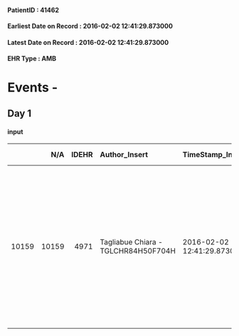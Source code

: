 
#### PatientID : 41462
#### Earliest Date on Record : 2016-02-02 12:41:29.873000
#### Latest Date on Record : 2016-02-02 12:41:29.873000
#### EHR Type : AMB

# Events - 

## Day 1

#### input
|       |    N/A |   IDEHR | Author_Insert                       | TimeStamp_Insert           | EHRType   |   PatientID |   IDDigitalSignDocument | persone_vicine   |   Unnamed: 0_x.1 |   IDANAMNESI_SOCIALE | Patient   | FamigliaAltro   | Paziente_T   | FamigliaAltro_T   |   Non_Rilevabile_x.1 | Note_Non_Rilevabile_x.1   | opt_Problemi   | chk_contr_sintomi   | chk_competenza                                 | opt_paziente_a   | opt_famiglia_a   | opt_adeguatezza   | opt_paziente_solo   | ds_note_con                           | opt_presente_assente   | Presenza_minori   | Caregiver_principale   | opt_capacita         | ds_familiari_coinv              | opt_necessario   | opt_presente   | opt_risorse_ec   | opt_paziente_psi   | opt_Ins_vol   | ds_note_prio                                                                                                                                                                                                                                                                          | Needs               | Domestic partnership   | Fragility      | opt_disponibilita_f   | opt_famiglia_psi   | opt_disponibilit_paz   |
|------:|-------:|--------:|:------------------------------------|:---------------------------|:----------|------------:|------------------------:|:-----------------|-----------------:|---------------------:|:----------|:----------------|:-------------|:------------------|---------------------:|:--------------------------|:---------------|:--------------------|:-----------------------------------------------|:-----------------|:-----------------|:------------------|:--------------------|:--------------------------------------|:-----------------------|:------------------|:-----------------------|:---------------------|:--------------------------------|:-----------------|:---------------|:-----------------|:-------------------|:--------------|:--------------------------------------------------------------------------------------------------------------------------------------------------------------------------------------------------------------------------------------------------------------------------------------|:--------------------|:-----------------------|:---------------|:----------------------|:-------------------|:-----------------------|
| 10159 |  10159 |    4971 | Tagliabue Chiara - TGLCHR84H50F704H | 2016-02-02 12:41:29.873000 | AMB       |       41462 |                  261812 | N/A              |             2427 |                 1609 | No#0      | No#0            | No#0         | No#0              |                    0 | NR                        | Si#1           | controllo sintomi#0 | competenza/capacit√† assistenziale caregiver#0 | Indefinite#2     | Congruenti#1     | No#0              | No#0                | Vive con la moglie Giovanna di 70 aa. | Presente#1             | No#0              | wife                   | Non incrementabile#2 | La figlia Manuela vive a Milano | Si#1             | No#0           | Da valutare#2    | No#0               | No#0          | Il paziente ha avuto una diagnosi con prognosi infausta recentemente e presenta stato di agitazione e allucinazioni, la moglie non √® emotivamente in grado di farsi carico dell'assistenza. I familiari chiedono ricovero in hospice del paziente per la gestione dell'aggravamento. | Clinici#0;Sociali#1 | Coniuge/Convivente#0   | psico-fisica#3 | No#0                  | No#0               | No#0                   |


